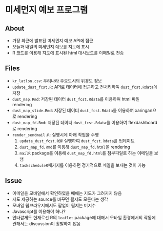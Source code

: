 # 미세먼지 예보 프로그램

## About
+ 가장 최근에 발표된 미세먼지 예보 API에 접근
+ 오늘과 내일의 미세먼지 예보를 지도에 표시
+ R 코드를 이용해 지도에 표시된 html 대시보드를 이메일로 전송

## Files
+ `kr_latlon.csv`: 우리나라 주요도시의 위경도 정보
+ `update_dust_fcst.R`: API로 데이터에 접근하고 전처리하여 `dust_fcst.Rdata`에 저장
+ `dust_map.Rmd`: 저장된 데이터 `dust_fcst.Rdata`를 이용하여 html 파일 rendering
+ `dust_map_slide.Rmd`: 저장된 데이터 `dust_fcst.Rdata`를 이용하여 xaringan으로 rendering
+ `dust_map_fd.Rmd`: 저장된 데이터 `dust_fcst.Rdata`를 이용하여 flexdashboard로 rendering
+ `render_sendmail.R`: 실행시에 아래 작업을 수행
    1. `update_dust_fcst.R`을 실행하여 `dust_fcst.Rdata`를 업데이트
    2. `dust_map_fd.Rmd`를 이용해 `dust_map_fd.html`을 rendering 
    3. `mailR` package를 이용해 `dust_map_fd.html`를 첨부파일로 하는 이메일을 보냄
    4. `taskscheduleR`패키지를 이용하면 정기적으로 메일을 보내는 것이 가능
    
## Issue
+ 이메일을 모바일에서 확인하였을 때에는 지도가 그려지지 않음
+ 지도 제공하는 source를 바꾸면 될지도 모른다는 생각
+ 모바일 웹브라우저에서도 팝업이 될지는 미지수
+ Javascript를 이용해야 하나?
+ 안타깝게도 현재로선 R의 `leaflet` package에 대해서 모바일 환경에서의 작동에 관해서는 discussion이 활발하지 않음

